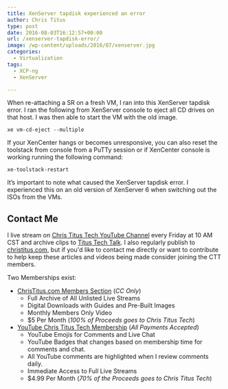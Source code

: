 ```yaml
---
title: XenServer tapdisk experienced an error
author: Chris Titus
type: post
date: 2016-08-03T16:12:57+00:00
url: /xenserver-tapdisk-error/
image: /wp-content/uploads/2016/07/xenserver.jpg
categories:
  - Virtualization
tags:
  - XCP-ng
  - XenServer

---
```

When re-attaching a SR on a fresh VM, I ran into this XenServer tapdisk error. I ran the following from XenServer console to eject all CD drives on that host. I was then able to start the VM with the old image.<!--more-->

`xe vm-cd-eject --multiple`

If your XenCenter hangs or becomes unresponsive, you can also reset the toolstack from console from a PuTTy session or if XenCenter console is working running the following command:

`xe-toolstack-restart`

It&#8217;s important to note what caused the XenServer tapdisk error. I experienced this on an old version of XenServer 6 when switching out the ISOs from the VMs.

## Contact Me

I live stream on [Chris Titus Tech YouTube Channel][1] every Friday at 10 AM CST and archive clips to [Titus Tech Talk][2]. I also regularly publish to [christitus.com][3], but if you'd like to contact me directly or want to contribute to help keep these articles and videos being made consider joining the CTT members. 

Two Memberships exist:
- [ChrisTitus.com Members Section][4] (_CC Only_)
  - Full Archive of All Unlisted Live Streams
  - Digital Downloads with Guides and Pre-Built Images
  - Monthly Members Only Video
  - $5 Per Month (_100% of Proceeds goes to Chris Titus Tech_)
- [YouTube Chris Titus Tech Membership][5] (_All Payments Accepted_)
  - YouTube Emojis for Comments and Live Chat
  - YouTube Badges that changes based on membership time for comments and chat.
  - All YouTube comments are highlighted when I review comments daily. 
  - Immediate Access to Full Live Streams
  - $4.99 Per Month (_70% of the Proceeds goes to Chris Titus Tech_)

 [1]: https://www.youtube.com/c/ChrisTitusTech
 [2]: https://www.youtube.com/c/ChrisTitusTechStreams
 [3]: https://christitus.com/
 [4]: https://portal.christitus.com
 [5]: https://links.christitus.com/join